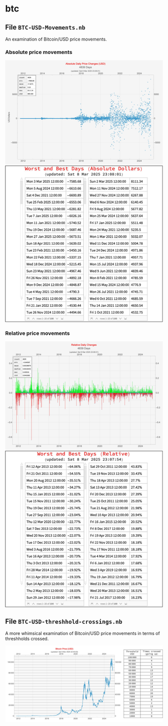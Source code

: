 # btc


## File `BTC-USD-Movements.nb`

An examination of Bitcoin/USD price movements.

### Absolute price movements
![BTC-USD absolute daily Movements](BTC-USD-Movements-Absolute-Daily.jpg)
![BTC-USD Movements Best Worst Absolute Daily](BTC-USD-Movements-Best-Worst-Absolute-Daily.jpg)

### Relative price movements
![BTC-USD relative daily movements](BTC-USD-Movements-Relative-Daily.jpg)
![BTC-USD Movements Best Worst Relative Daily](BTC-USD-Movements-Best-Worst-Relative-Daily.jpg)


## File `BTC-USD-threshhold-crossings.nb`

A more whimsical examination of Bitcoin/USD price movements in terms of threshholds crossed.

![BTC-USD threshhold crossings](BTC-USD-threshold-crossings.jpg)
